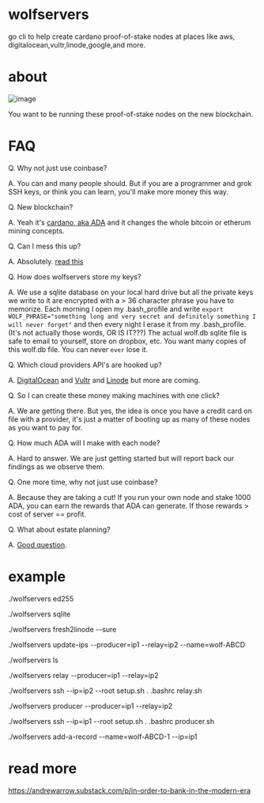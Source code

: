 # wolfservers
go cli to help create cardano proof-of-stake nodes at places like aws,
digitalocean,vultr,linode,google,and more.

# about

![image](https://cdn.substack.com/image/fetch/w_1456,c_limit,f_auto,q_auto:good,fl_progressive:steep/https%3A%2F%2Fbucketeer-e05bbc84-baa3-437e-9518-adb32be77984.s3.amazonaws.com%2Fpublic%2Fimages%2F0dd7a8b4-77b6-4859-88fd-510c105a16fc_1280x696.jpeg)

You want to be running these proof-of-stake nodes on the new blockchain.

# FAQ

Q. Why not just use coinbase?

A. You can and many people should. But if you are a programmer and grok SSH keys, or think you can learn, you'll make more money this way.

Q. New blockchain?

A. Yeah it's [cardano, aka ADA](https://roadmap.cardano.org/) and it changes the whole bitcoin or etherum mining concepts.

Q. Can I mess this up?

A. Absolutely. [read this](https://andrewarrow.substack.com/p/in-order-to-bank-in-the-modern-era)

Q. How does wolfservers store my keys?

A. We use a sqlite database on your local hard drive but all the private keys we write to it are encrypted with a > 36 character phrase you have to memorize. Each morning I open my .bash_profile and write `export WOLF_PHRASE="something long and very secret and definitely something I will never forget"` and then every night I erase it from my .bash_profile. (It's not actually those words, OR IS IT???) The actual wolf.db sqlite file is safe to email to yourself, store on dropbox, etc. You want many copies of this wolf.db file. You can never `ever` lose it.

Q. Which cloud providers API's are hooked up?

A. [DigitalOcean](https://m.do.co/c/560b7001e430) and [Vultr](https://www.vultr.com/?ref=8507322) and [Linode](https://www.linode.com) but more are coming.

Q. So I can create these money making machines with one click?

A. We are getting there. But yes, the idea is once you have a credit card on file with a provider, it's just a matter of booting up as many of these nodes as you want to pay for.

Q. How much ADA will I make with each node?

A. Hard to answer. We are just getting started but will report back our findings as we observe them.

Q. One more time, why not just use coinbase?

A. Because they are taking a cut! If you run your own node and stake 1000 ADA, you can earn the rewards that ADA can generate. If those rewards > cost of server == profit.

Q. What about estate planning?

A. [Good question](https://law.stackexchange.com/questions/64558/how-does-estate-law-in-usa-ca-handle-crypto-on-hundreds-of-rented-servers-in-the).

# example

./wolfservers ed255

./wolfservers sqlite

./wolfservers fresh2linode --sure

./wolfservers update-ips --producer=ip1 --relay=ip2 --name=wolf-ABCD

./wolfservers ls

./wolfservers relay --producer=ip1 --relay=ip2

./wolfservers ssh --ip=ip2 --root
setup.sh
. .bashrc
relay.sh

./wolfservers producer --producer=ip1 --relay=ip2

./wolfservers ssh --ip=ip1 --root
setup.sh
. .bashrc
producer.sh


./wolfservers add-a-record --name=wolf-ABCD-1 --ip=ip1

# read more

https://andrewarrow.substack.com/p/in-order-to-bank-in-the-modern-era
